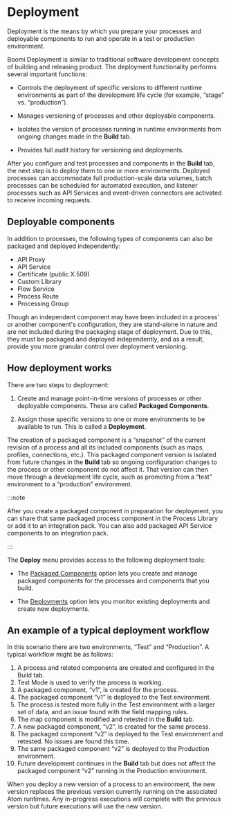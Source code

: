 # Deployment 

<head>
  <meta name="guidename" content="Integration"/>
  <meta name="context" content="GUID-4e723d20-3e2b-41b7-8d57-010dccb940b8"/>
</head>


Deployment is the means by which you prepare your processes and deployable components to run and operate in a test or production environment.

Boomi Deployment is similar to traditional software development concepts of building and releasing product. The deployment functionality performs several important functions:

- Controls the deployment of specific versions to different runtime environments as part of the development life cycle (for example, “stage” vs. “production”).

- Manages versioning of processes and other deployable components.

- Isolates the version of processes running in runtime environments from ongoing changes made in the **Build** tab.

- Provides full audit history for versioning and deployments.


After you configure and test processes and components in the **Build** tab, the next step is to deploy them to one or more environments. Deployed processes can accommodate full production-scale data volumes, batch processes can be scheduled for automated execution, and listener processes such as API Services and event-driven connectors are activated to receive incoming requests.

## Deployable components 

In addition to processes, the following types of components can also be packaged and deployed independently:

- API Proxy
- API Service
- Certificate (public X.509)
- Custom Library
- Flow Service
- Process Route
- Processing Group

Though an independent component may have been included in a process' or another component's configuration, they are stand-alone in nature and are not included during the packaging stage of deployment. Due to this, they must be packaged and deployed independently, and as a result, provide you more granular control over deployment versioning.

## How deployment works 

There are two steps to deployment:

1. Create and manage point-in-time versions of processes or other deployable components. These are called **Packaged Components**.

2. Assign those specific versions to one or more environments to be available to run. This is called a **Deployment**.

The creation of a packaged component is a “snapshot” of the current revision of a process and all its included components (such as maps, profiles, connections, etc.). This packaged component version is isolated from future changes in the **Build** tab so ongoing configuration changes to the process or other component do not affect it. That version can then move through a development life cycle, such as promoting from a “test” environment to a “production” environment.

:::note

After you create a packaged component in preparation for deployment, you can share that same packaged process component in the Process Library or add it to an integration pack. You can also add packaged API Service components to an integration pack.

:::

The **Deploy** menu provides access to the following deployment tools:

- The [Packaged Components](int-Packaged_components_094d4856-e4ed-4c20-b47a-87ae2e48542b.md) option lets you create and manage packaged components for the processes and components that you build.

- The [Deployments](int-Deploy_packaged_components_e77ca157-43b3-46d2-bfb8-bf0ed6cd8f69.md) option lets you monitor existing deployments and create new deployments.


## An example of a typical deployment workflow 

In this scenario there are two environments, “Test” and “Production”. A typical workflow might be as follows:

1. A process and related components are created and configured in the Build tab.
2. Test Mode is used to verify the process is working.
3. A packaged component, “v1”, is created for the process.
4. The packaged component “v1” is deployed to the Test environment.
5. The process is tested more fully in the Test environment with a larger set of data, and an issue found with the field mapping rules.
6. The map component is modified and retested in the **Build** tab.
7. A new packaged component, “v2”, is created for the same process.
8. The packaged component “v2” is deployed to the Test environment and retested. No issues are found this time.
9. The same packaged component “v2” is deployed to the Production environment.
10. Future development continues in the **Build** tab but does not affect the packaged component “v2” running in the Production environment.

When you deploy a new version of a process to an environment, the new version replaces the previous version currently running on the associated Atom runtimes. Any in-progress executions will complete with the previous version but future executions will use the new version.